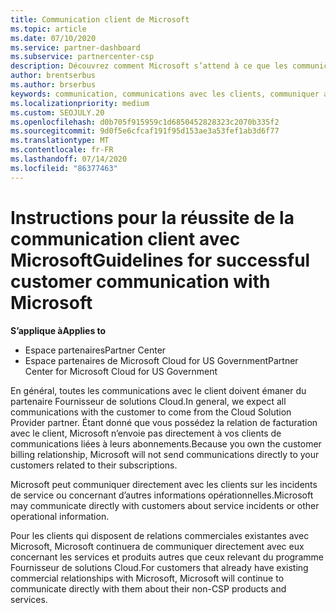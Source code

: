 ```yaml
---
title: Communication client de Microsoft
ms.topic: article
ms.date: 07/10/2020
ms.service: partner-dashboard
ms.subservice: partnercenter-csp
description: Découvrez comment Microsoft s’attend à ce que les communications des clients se produisent entre les clients et les partenaires dans le programme du fournisseur de solutions Cloud.
author: brentserbus
ms.author: brserbus
keywords: communication, communications avec les clients, communiquer avec Microsoft
ms.localizationpriority: medium
ms.custom: SEOJULY.20
ms.openlocfilehash: d0b705f915959c1d6850452828323c2070b335f2
ms.sourcegitcommit: 9d0f5e6cfcaf191f95d153ae3a53fef1ab3d6f77
ms.translationtype: MT
ms.contentlocale: fr-FR
ms.lasthandoff: 07/14/2020
ms.locfileid: "86377463"
---
```

# <a name="guidelines-for-successful-customer-communication-with-microsoft"></a><span data-ttu-id="6a1a6-104">Instructions pour la réussite de la communication client avec Microsoft</span><span class="sxs-lookup"><span data-stu-id="6a1a6-104">Guidelines for successful customer communication with Microsoft</span></span>

<span data-ttu-id="6a1a6-105">**S’applique à**</span><span class="sxs-lookup"><span data-stu-id="6a1a6-105">**Applies to**</span></span>

-  <span data-ttu-id="6a1a6-106">Espace partenaires</span><span class="sxs-lookup"><span data-stu-id="6a1a6-106">Partner Center</span></span>
-  <span data-ttu-id="6a1a6-107">Espace partenaires de Microsoft Cloud for US Government</span><span class="sxs-lookup"><span data-stu-id="6a1a6-107">Partner Center for Microsoft Cloud for US Government</span></span>

<span data-ttu-id="6a1a6-108">En général, toutes les communications avec le client doivent émaner du partenaire Fournisseur de solutions&nbsp;Cloud.</span><span class="sxs-lookup"><span data-stu-id="6a1a6-108">In general, we expect all communications with the customer to come from the Cloud Solution Provider partner.</span></span> <span data-ttu-id="6a1a6-109">Étant donné que vous possédez la relation de facturation avec le client, Microsoft n’envoie pas directement à vos clients de communications liées à leurs abonnements.</span><span class="sxs-lookup"><span data-stu-id="6a1a6-109">Because you own the customer billing relationship, Microsoft will not send communications directly to your customers related to their subscriptions.</span></span>

<span data-ttu-id="6a1a6-110">Microsoft peut communiquer directement avec les clients sur les incidents de service ou concernant d’autres informations opérationnelles.</span><span class="sxs-lookup"><span data-stu-id="6a1a6-110">Microsoft may communicate directly with customers about service incidents or other operational information.</span></span>

<span data-ttu-id="6a1a6-111">Pour les clients qui disposent de relations commerciales existantes avec Microsoft, Microsoft continuera de communiquer directement avec eux concernant les services et produits autres que ceux relevant du programme Fournisseur de solutions Cloud.</span><span class="sxs-lookup"><span data-stu-id="6a1a6-111">For customers that already have existing commercial relationships with Microsoft, Microsoft will continue to communicate directly with them about their non-CSP products and services.</span></span>
